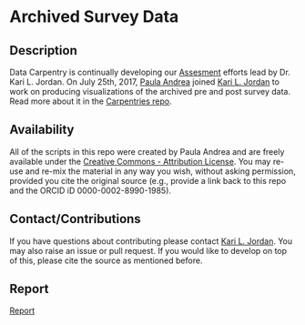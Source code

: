 # Archived Survey Data

## Description
Data Carpentry is continually developing our [Assesment](https://github.com/carpentries/assessment-projects) efforts lead by Dr. Kari L. Jordan. On July 25th, 2017, [Paula Andrea](https://twitter.com/orchid00) joined [Kari L. Jordan](https://twitter.com/DrKariLJordan) to work on producing visualizations of the archived pre and post survey data. Read more about it in the [Carpentries repo](https://github.com/carpentries/assessment-projects). 


## Availability

All of the scripts in this repo were created by Paula Andrea and are freely available under the [Creative Commons - Attribution License](https://creativecommons.org/licenses/by/4.0/). You may re-use and re-mix the material in any way you wish, without asking permission, provided you cite the original source (e.g., provide a link back to this repo and the ORCID iD 0000-0002-8990-1985).


## Contact/Contributions

If you have questions about contributing please contact [Kari L. Jordan](mailto:kariljordan@carpentries.org). You may also raise an issue or pull request. If you would like to develop on top of this, please cite the source as mentioned before.

## Report
[Report](https://carpentries.github.io/assessment-projects/data-carpentry-projects/pre-and-post-workshop-analysis/archived-survey-analysis/archived_survey_report.html)
